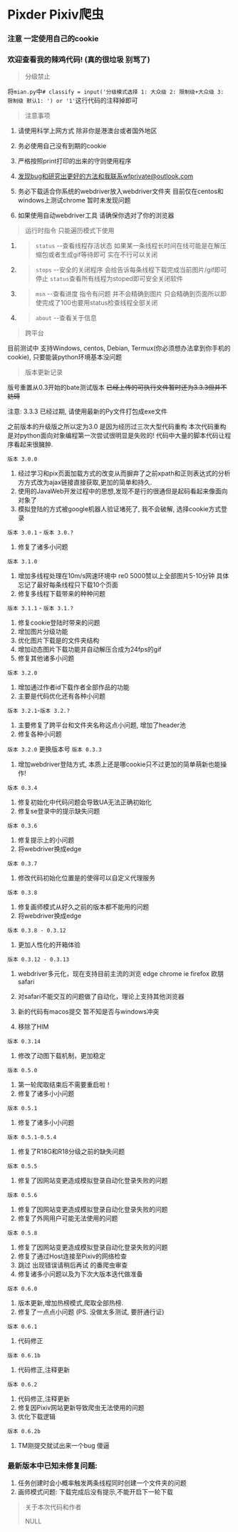 [//]: # (# 出现错误请稍后再试 谢谢你PIXIV)
# Pixder Pixiv爬虫

### 注意 一定使用自己的cookie

### 欢迎查看我的辣鸡代码! (真的很垃圾 别骂了)

>分级禁止 
    
   将`mian.py`中`# classify = input('分级模式选择 1: 大众级 2: 限制级+大众级 3: 限制级 默认1: ') or '1'`这行代码的注释掉即可
   
>注意事项
    
   1. 请使用科学上网方式 除非你是港澳台或者国外地区
   
   2. 务必使用自己没有到期的cookie
   
   3. 严格按照print打印的出来的守则使用程序
   
   4. 发现bug和研究出更好的方法和我联系wfprivate@outlook.com
   
   5. 务必下载适合你系统的webdriver放入webdriver文件夹 目前仅在centos和windows上测试chrome 暂时未发现问题
   
   6. 如果使用自动webdriver工具 请确保你选对了你的浏览器

>运行时指令 只能遍历模式下使用

   1. >`status` --查看线程存活状态 如果某一条线程长时间在线可能是在解压缩包或者生成gif等待即可 实在不行可以关闭
   
   2. >`stops`  --安全的关闭程序 会给告诉每条线程下载完成当前图片/gif即可停止 `status`查看所有线程为stoped即可安全关闭软件
   
   3. >`msn`    --查看进度 指令有问题 并不会精确到图片 只会精确到页面所以即使完成了100也要用status检查线程全部关闭
  
   4. >`about`  --查看关于信息
   
>跨平台
    
   目前测试中 支持Windows, centos, Debian, Termux(你必须想办法拿到你手机的cookie), 只要能装python环境基本没问题
   
>版本更新记录
    
   版号重置从0.3开始的bate测试版本 ~~已经上传的可执行文件暂时还为3.3.3但并不妨碍~~
   
   注意: 3.3.3 已经过期, 请使用最新的Py文件打包成exe文件

   之前版本的升级版之所以定为3.0 是因为经历过三次大型代码重构
   本次代码重构是对python面向对象编程第一次尝试很明显是失败的! 代码中大量的脚本代码让程序看起来很臃肿. 

   `版本 3.0.0` 
   
   1. 经过学习和pix页面加载方式的改变从而摒弃了之前xpath和正则表达式的分析方方式改为ajax链接直接获取,更加的简单和持久.
   2. 使用的JavaWeb开发过程中的思想,发现不是行的很通但是起码看起来像面向对象了
   3. 模拟登陆的方式被google机器人验证堵死了, 我不会破解, 选择cookie方式登录
 
   `版本 3.0.1` - `版本 3.0.?`

   1. 修复了诸多小问题
   
   `版本 3.1.0`

   1. 增加多线程处理在10m/s网速环境中 re0 5000赞以上全部图片5-10分钟 具体忘记了最好每条线程只下载10个页面
   2. 修复多线程下载带来的种种问题

   `版本 3.1.1` - `版本 3.1.?`

   1. 修复cookie登陆时带来的问题
   2. 增加图片分级功能
   3. 优化图片下载是的文件夹结构
   4. 增加动态图片下载功能并自动解压合成为24fps的gif
   5. 修复其他诸多小问题

   `版本 3.2.0`

   1. 增加通过作者id下载作者全部作品的功能
   2. 主要是代码优化还有各种小问题

   `版本 3.2.1`-`版本 3.2.?`

   1. 主要修复了跨平台和文件夹名称这点小问题, 增加了header池
   2. 修复各种小问题
   
   `版本 3.2.0` 更换版本号 `版本 0.3.3`
   
   1. 增加webdriver登陆方式, 本质上还是哪cookie只不过更加的简单萌新也能操作!
   
   `版本 0.3.4`
   
   1. 修复初始化中代码问题会导致UA无法正确初始化
   2. 修复se登录中的提示缺失问题
   
   `版本 0.3.6`
   
   1. 修复提示上的小问题
   2. 将webdriver换成edge

   `版本 0.3.7`
   
   1. 修改代码初始化位置是的使得可以自定义代理服务
   
   `版本 0.3.8`
   
   1. 修复画师模式从好久之前的版本都不能用的问题
   2. 将webdriver换成edge
   
   `版本 0.3.8 - 0.3.12`
   
   1. 更加人性化的开箱体验

   `版本 0.3.12 - 0.3.13`

   1. webdriver多元化，现在支持目前主流的浏览 edge chrome ie 
   firefox 欧朋 safari
   
   2. 对safari不能交互的问题做了自动化，理论上支持其他浏览器
   
   3. 新的代码有macos提交 暂不知是否与windows冲突
   
   4. 移除了HIM
   
   `版本 0.3.14`
   
   1. 修改了动图下载机制，更加稳定
   
   `版本 0.5.0`
   
   1. 第一轮爬取结束后不需要重启啦！
   2. 修复了诸多小小问题

   `版本 0.5.1`

   1. 修复了诸多小小问题

   `版本 0.5.1-0.5.4`

   1. 修复了R18G和R18分级之前的缺失问题
   
   `版本 0.5.5`

   1. 修复了因网站变更造成模拟登录自动化登录失败的问题

   `版本 0.5.6`

   1. 修复了因网站变更造成模拟登录自动化登录失败的问题
   2. 修复了外网用户可能无法使用的问题

   `版本 0.5.8`

   1. 修复了因网站变更造成模拟登录自动化登录失败的问题
   2. 修复了通过Host连接至Pixiv的网络检查
   3. 跳过 出现错误请稍后再试 的番爬虫审查
   4. 修复诸多小问题以及为下次大版本迭代做准备

   `版本 0.6.0`
   
   1. 版本更新,增加热榜模式,爬取全部热榜.
   2. 修复了一点点小问题
   (PS. 没做太多测试, 要肝通行证)
   
   `版本 0.6.1`
   
   1. 代码修正

   `版本 0.6.1b`
   
   1. 代码修正,注释更新

   `版本 0.6.2`

   1. 代码修正,注释更新
   2. 修复因Pixiv网站更新导致爬虫无法使用的问题
   3. 优化下载逻辑

   `版本 0.6.2b`
   
   1. TM刚提交就试出来一个bug 傻逼
   
   ### 最新版本中已知未修复问题:
   
   1. 任务创建时会小概率触发两条线程同时创建一个文件夹的问题
   2. 画师模式问题: 下载完成后没有提示,不能开启下一轮下载
   

>关于本次代码和作者
> 
> NULL
    
  
 
